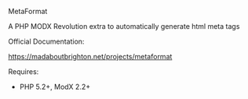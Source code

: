 MetaFormat

A PHP MODX Revolution extra to automatically generate html meta tags

Official Documentation:

https://madaboutbrighton.net/projects/metaformat

Requires:

- PHP 5.2+, ModX 2.2+
